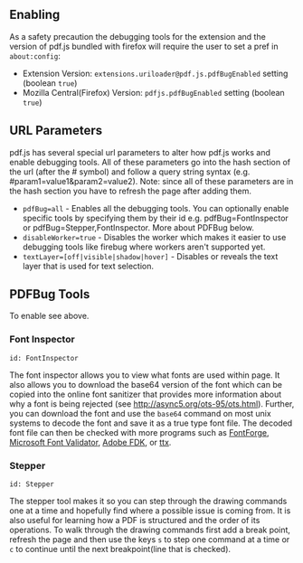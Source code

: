 ## Enabling
As a safety precaution the debugging tools for the extension and the version of pdf.js bundled with firefox will require the user to set a pref in `about:config`:

* Extension Version: `extensions.uriloader@pdf.js.pdfBugEnabled` setting (boolean `true`)
* Mozilla Central(Firefox) Version: `pdfjs.pdfBugEnabled` setting (boolean `true`)

## URL Parameters
pdf.js has several special url parameters to alter how pdf.js works and enable debugging tools.  All of these parameters go into the hash section of the url (after the # symbol) and follow a query string syntax (e.g. #param1=value1&param2=value2). Note: since all of these parameters are in the hash section you have to refresh the page after adding them.

* `pdfBug=all` - Enables all the debugging tools.  You can optionally enable specific tools by specifying them by their id e.g. pdfBug=FontInspector or pdfBug=Stepper,FontInspector. More about PDFBug below.
* `disableWorker=true` - Disables the worker which makes it easier to use debugging tools like firebug where workers aren't supported yet.
* `textLayer=[off|visible|shadow|hover]` - Disables or reveals the text layer that is used for text selection.

## PDFBug Tools
To enable see above.

### Font Inspector
`id: FontInspector`

The font inspector allows you to view what fonts are used within page.  It also allows you to download the base64 version of the font which can be copied into the online font sanitizer that provides more information about why a font is being rejected (see http://async5.org/ots-95/ots.html). Further, you can download the font and use the `base64` command on most unix systems to decode the font and save it as a true type font file.  The decoded font file can then be checked with more programs such as [FontForge](http://fontforge.sourceforge.net/), [Microsoft Font Validator](http://www.microsoft.com/typography/FontValidator.mspx), [Adobe FDK](http://www.adobe.com/devnet/opentype/afdko.html), or [ttx](http://www.letterror.com/code/ttx/).

### Stepper
`id: Stepper`

The stepper tool makes it so you can step through the drawing commands one at a time and hopefully find where a possible issue is coming from. It is also useful for learning how a PDF is structured and the order of its operations.  To walk through the drawing commands first add a break point, refresh the page and then use the keys `s` to step one command at a time or `c` to continue until the next breakpoint(line that is checked).